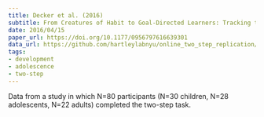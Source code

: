 ```yaml
---
title: Decker et al. (2016)
subtitle: From Creatures of Habit to Goal-Directed Learners: Tracking the Developmental Emergence of Model-Based Reinforcement Learning
date: 2016/04/15
paper_url: https://doi.org/10.1177/0956797616639301
data_url: https://github.com/hartleylabnyu/online_two_step_replication/tree/master/analysis_code_and_data/data/decker
tags:
- development
- adolescence
- two-step
---
```


Data from a study in which N=80 participants (N=30 children, N=28 adolescents, N=22 adults) completed the two-step task.
